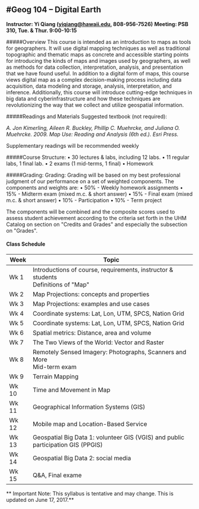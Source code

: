 #Geog 104 – Digital Earth
---
**Instructor: Yi Qiang (yiqiang@hawaii.edu, 808-956-7526)**
**Meeting: PSB 310, Tue. & Thur. 9:00-10:15**

#####Overview
This course is intended as an introduction to maps as tools for geographers. It will use digital mapping techniques as well as traditional topographic and thematic maps as concrete and accessible starting points for introducing the kinds of maps and images used by geographers, as well as methods for data collection, interpretation, analysis, and presentation that we have found useful. In addition to a digital form of maps, this course views digital map as a complex decision-making process including data acquisition, data modeling and storage, analysis, interpretation, and inference. Additionally, this course will introduce cutting-edge techniques in big data and cyberinfrastructure and how these techniques are revolutionizing the way that we collect and utilize geospatial information.

#####Readings and Materials
Suggested textbook (not required):

*A. Jon Kimerling, Aileen R. Buckley, Phillip C. Muehrcke, and Juliana O. Muehrcke. 2009. Map Use: Reading and Analysis (6th ed.). Esri Press.*

Supplementary readings will be recommended weekly

 
#####Course Structure: 
•	30 lectures & labs, including 12 labs.
•	11 regular labs, 1 final lab.
•	2 exams (1 mid-terms, 1 final)
•	Homework

#####Grading:
Grading: Grading will be based on my best professional judgment of our performance on a set of weighted components. The components and weights are:
•	50% - Weekly homework assignments
•	15% - Midterm exam (mixed m.c. & short answer)
•	15% - Final exam (mixed m.c. & short answer)
•	10% - Participation
•	10% - Term project

The components will be combined and the composite scores used to assess student achievement according to the criteria set forth in the UHM Catalog on section on "Credits and Grades" and especially the subsection on "Grades".

#### Class Schedule
|Week |   Topic|
|---|---|
|Wk 1|Introductions of course, requirements, instructor & students <br> Definitions of "Map"|
|Wk 2| Map Projections: concepts and properties|
|Wk 3| Map Projections: examples and use cases |
|Wk 4| Coordinate systems: Lat, Lon, UTM, SPCS, Nation Grid|
|Wk 5| Coordinate systems: Lat, Lon, UTM, SPCS, Nation Grid|
|Wk 6| Spatial metrics: Distance, area and volume|
|Wk 7| The Two Views of the World: Vector and Raster|
|Wk 8| Remotely Sensed Imagery: Photographs, Scanners and More <br> Mid-term exam|
|Wk 9| Terrain Mapping |
|Wk 10| Time and Movement in Map|
|Wk 11| Geographical Information Systems (GIS)|
|Wk 12| Mobile map and Location-Based Service|
|Wk 13| Geospatial Big Data 1: volunteer GIS (VGIS) and public participation GIS (PPGIS)|
|Wk 14| Geospatial Big Data 2: social media|
|Wk 15| Q&A, Final exame|

** Important Note: This syllabus is tentative and may change. This is updated on June 17, 2017.**


